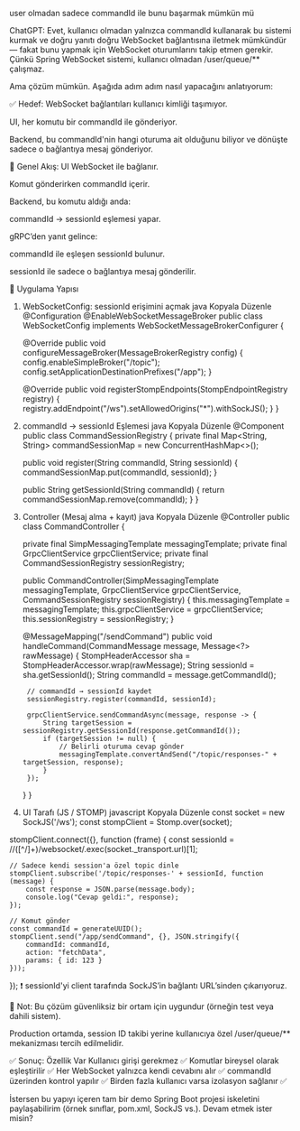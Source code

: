 user olmadan sadece commandId ile bunu başarmak mümkün mü

ChatGPT:
Evet, kullanıcı olmadan yalnızca commandId kullanarak bu sistemi kurmak ve doğru yanıtı doğru WebSocket bağlantısına iletmek mümkündür — fakat bunu yapmak için WebSocket oturumlarını takip etmen gerekir. Çünkü Spring WebSocket sistemi, kullanıcı olmadan /user/queue/** çalışmaz.

Ama çözüm mümkün. Aşağıda adım adım nasıl yapacağını anlatıyorum:

✅ Hedef:
WebSocket bağlantıları kullanıcı kimliği taşımıyor.

UI, her komutu bir commandId ile gönderiyor.

Backend, bu commandId'nin hangi oturuma ait olduğunu biliyor ve dönüşte sadece o bağlantıya mesaj gönderiyor.

🔁 Genel Akış:
UI WebSocket ile bağlanır.

Komut gönderirken commandId içerir.

Backend, bu komutu aldığı anda:

commandId → sessionId eşlemesi yapar.

gRPC’den yanıt gelince:

commandId ile eşleşen sessionId bulunur.

sessionId ile sadece o bağlantıya mesaj gönderilir.

🧱 Uygulama Yapısı
1. WebSocketConfig: sessionId erişimini açmak
   java
   Kopyala
   Düzenle
   @Configuration
   @EnableWebSocketMessageBroker
   public class WebSocketConfig implements WebSocketMessageBrokerConfigurer {

   @Override
   public void configureMessageBroker(MessageBrokerRegistry config) {
   config.enableSimpleBroker("/topic");
   config.setApplicationDestinationPrefixes("/app");
   }

   @Override
   public void registerStompEndpoints(StompEndpointRegistry registry) {
   registry.addEndpoint("/ws").setAllowedOrigins("*").withSockJS();
   }
   }
2. commandId → sessionId Eşlemesi
   java
   Kopyala
   Düzenle
   @Component
   public class CommandSessionRegistry {
   private final Map<String, String> commandSessionMap = new ConcurrentHashMap<>();

   public void register(String commandId, String sessionId) {
   commandSessionMap.put(commandId, sessionId);
   }

   public String getSessionId(String commandId) {
   return commandSessionMap.remove(commandId);
   }
   }
3. Controller (Mesaj alma + kayıt)
   java
   Kopyala
   Düzenle
   @Controller
   public class CommandController {

   private final SimpMessagingTemplate messagingTemplate;
   private final GrpcClientService grpcClientService;
   private final CommandSessionRegistry sessionRegistry;

   public CommandController(SimpMessagingTemplate messagingTemplate,
   GrpcClientService grpcClientService,
   CommandSessionRegistry sessionRegistry) {
   this.messagingTemplate = messagingTemplate;
   this.grpcClientService = grpcClientService;
   this.sessionRegistry = sessionRegistry;
   }

   @MessageMapping("/sendCommand")
   public void handleCommand(CommandMessage message, Message<?> rawMessage) {
   StompHeaderAccessor sha = StompHeaderAccessor.wrap(rawMessage);
   String sessionId = sha.getSessionId();
   String commandId = message.getCommandId();

        // commandId → sessionId kaydet
        sessionRegistry.register(commandId, sessionId);

        grpcClientService.sendCommandAsync(message, response -> {
            String targetSession = sessionRegistry.getSessionId(response.getCommandId());
            if (targetSession != null) {
                // Belirli oturuma cevap gönder
                messagingTemplate.convertAndSend("/topic/responses-" + targetSession, response);
            }
        });
   }
   }
4. UI Tarafı (JS / STOMP)
   javascript
   Kopyala
   Düzenle
   const socket = new SockJS('/ws');
   const stompClient = Stomp.over(socket);

stompClient.connect({}, function (frame) {
const sessionId = /\/([^\/]+)\/websocket/.exec(socket._transport.url)[1];

    // Sadece kendi session'a özel topic dinle
    stompClient.subscribe('/topic/responses-' + sessionId, function (message) {
        const response = JSON.parse(message.body);
        console.log("Cevap geldi:", response);
    });

    // Komut gönder
    const commandId = generateUUID();
    stompClient.send("/app/sendCommand", {}, JSON.stringify({
        commandId: commandId,
        action: "fetchData",
        params: { id: 123 }
    }));
});
❗ sessionId'yi client tarafında SockJS’in bağlantı URL’sinden çıkarıyoruz.

🔐 Not:
Bu çözüm güvenliksiz bir ortam için uygundur (örneğin test veya dahili sistem).

Production ortamda, session ID takibi yerine kullanıcıya özel /user/queue/** mekanizması tercih edilmelidir.

✅ Sonuç:
Özellik	Var
Kullanıcı girişi gerekmez	✅
Komutlar bireysel olarak eşleştirilir	✅
Her WebSocket yalnızca kendi cevabını alır	✅
commandId üzerinden kontrol yapılır	✅
Birden fazla kullanıcı varsa izolasyon sağlanır	✅

İstersen bu yapıyı içeren tam bir demo Spring Boot projesi iskeletini paylaşabilirim (örnek sınıflar, pom.xml, SockJS vs.). Devam etmek ister misin?